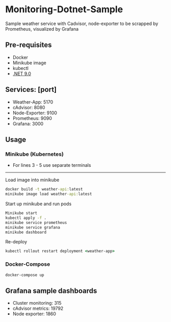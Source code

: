 # Monitoring-Dotnet-Sample

Sample weather service with Cadvisor, node-exporter to be scrapped by Prometheus, visualized by Grafana

## Pre-requisites
- Docker
- Minikube image
- kubectl
- [.NET 9.0](https://dotnet.microsoft.com/en-us/download/dotnet/9.0)

## Services: [port]
- Weather-App: 5170
- cAdvisor: 8080
- Node-Exporter: 9100
- Prometheus: 9090
- Grafana: 3000 
## Usage
### Minikube (Kubernetes)
- For lines 3 - 5 use separate terminals
---
Load image into minikube
```cmd
docker build -t weather-api:latest
minikube image load weather-api:latest
```
Start up minikube and run pods
```cmd
Minikube start
kubectl apply -f .
minikube service prometheus
minikube service grafana
minikube dashboard
```
Re-deploy
```cmd
kubectl rollout restart deployment <weather-app>
```
### Docker-Compose
```cmd
docker-compose up
```

## Grafana sample dashboards

- Cluster monitoring: 315
- cAdvisor metrics: 19792
- Node exporter: 1860
